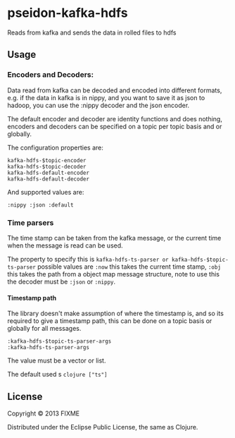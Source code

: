 # pseidon-kafka-hdfs

Reads from kafka and sends the data in rolled files to hdfs

## Usage

### Encoders and Decoders:

Data read from kafka can be decoded and encoded into different formats, e.g. if the data in kafka is in nippy, 
and you want to save it as json to hadoop, you can use the :nippy decoder and the json encoder.

The default encoder and decoder are identity functions and does nothing, encoders and decoders can be specified
on a topic per topic basis and or globally.

The configuration properties are:
```
kafka-hdfs-$topic-encoder
kafka-hdfs-$topic-decoder
kafka-hdfs-default-encoder
kafka-hdfs-default-decoder
```

And supported values are:

``` :nippy :json :default ```


### Time parsers

The time stamp can be taken from the kafka message, or the current time when the message is read can be used.

The property to specify this is ```kafka-hdfs-ts-parser or kafka-hdfs-$topic-ts-parser``` possible values are ```:now``` this takes the current time stamp,
```:obj``` this takes the path from a object map message structure, note to use this the decoder must be ```:json``` or ```:nippy```.

#### Timestamp path

The library doesn't make assumption of where the timestamp is, and so its required to give a timestamp path, 
this can be done on a topic basis or globally for all messages.

```
:kafka-hdfs-$topic-ts-parser-args
:kafka-hdfs-ts-parser-args
```

The value must be a vector or list.

The default used s ```clojure ["ts"]```

## License

Copyright © 2013 FIXME

Distributed under the Eclipse Public License, the same as Clojure.
